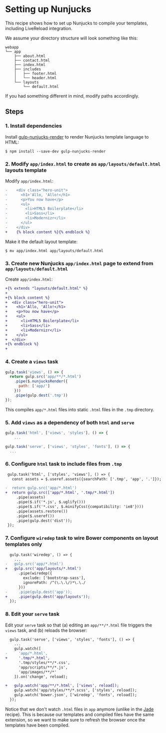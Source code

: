 # Setting up Nunjucks

This recipe shows how to set up Nunjucks to compile your templates, including LiveReload integration.

We assume your directory structure will look something like this:

```
webapp
└── app
    ├── about.html
    ├── contact.html
    ├── index.html
    ├── includes
    │   ├── footer.html
    │   └── header.html
    └── layouts
        └── default.html
```

If you had something different in mind, modify paths accordingly.

## Steps

### 1. Install dependencies

Install [gulp-nunjucks-render](https://github.com/carlosl/gulp-nunjucks-render) to render Nunjucks template language to HTML:

```
$ npm install --save-dev gulp-nunjucks-render
```

### 2. Modify `app/index.html` to create as `app/layouts/default.html` layouts template

Modify `app/index.html`:

```diff
-    <div class="hero-unit">
-      <h1>'Allo, 'Allo!</h1>
-      <p>You now have</p>
-      <ul>
-        <li>HTML5 Boilerplate</li>
-        <li>Sass</li>
-        <li>Modernizr</li>
-      </ul>
-    </div>
+    {% block content %}{% endblock %}
```

Make it the default layout template:

```
$ mv app/index.html app/layouts/default.html
```

### 3. Create new Nunjucks `app/index.html` page to extend from `app/layouts/default.html`

Create `app/index.html`:

```diff
+{% extends "layouts/default.html" %}
+
+{% block content %}
+  <div class="hero-unit">
+    <h1>'Allo, 'Allo!</h1>
+    <p>You now have</p>
+    <ul>
+      <li>HTML5 Boilerplate</li>
+      <li>Sass</li>
+      <li>Modernizr</li>
+    </ul>
+  </div>
+{% endblock %}
+
```

### 4. Create a `views` task

```js
gulp.task('views', () => {
  return gulp.src('app/**/*.html')
    .pipe($.nunjucksRender({
      path: ['app/']
    }))
    .pipe(gulp.dest('.tmp'))
});
```

This compiles `app/*.html` files into static `.html` files in the `.tmp` directory.

### 5. Add `views` as a dependency of both `html` and `serve`

```js
gulp.task('html', ['views', 'styles'], () => {
    ...
```

```js
gulp.task('serve', ['views', 'styles', 'fonts'], () => {
  ...
```

### 6. Configure `html` task to include files from `.tmp`

```diff
 gulp.task('html', ['styles', 'views'], () => {
   const assets = $.useref.assets({searchPath: ['.tmp', 'app', '.']});

-  return gulp.src('app/*.html')
+  return gulp.src(['app/*.html', '.tmp/*.html'])
     .pipe(assets)
     .pipe($.if('*.js', $.uglify()))
     .pipe($.if('*.css', $.minifyCss({compatibility: 'ie8'})))
     .pipe(assets.restore())
     .pipe($.useref())
     .pipe(gulp.dest('dist'));
 });
```

### 7. Configure `wiredep` task to wire Bower components on layout templates only

```diff
  gulp.task('wiredep', () => {
    ...
-   gulp.src('app/*.html')
+   gulp.src('app/layouts/*.html')
      .pipe(wiredep({
        exclude: ['bootstrap-sass'],
        ignorePath: /^(\.\.\/)*\.\./
      }))
-     .pipe(gulp.dest('app'));
+     .pipe(gulp.dest('app/layouts'));
  });
```


### 8. Edit your `serve` task

Edit your `serve` task so that (a) editing an `app/**/*.html` file triggers the `views` task, and (b) reloads the browser:

```diff
  gulp.task('serve', ['views', 'styles', 'fonts'], () => {
    ...
    gulp.watch([
-     'app/*.html',
+     '.tmp/*.html',
      '.tmp/styles/**/*.css',
      'app/scripts/**/*.js',
      'app/images/**/*'
    ]).on('change', reload);

+   gulp.watch('app/**/*.html', ['views', reload]);
    gulp.watch('app/styles/**/*.scss', ['styles', reload]);
    gulp.watch('bower.json', ['wiredep', 'fonts', reload]);
  });
```

Notice that we don't watch `.html` files in `app` anymore (unlike in the [Jade](docs/recipes/jade.md) recipe). This is because our templates and compiled files have the same extension, so we want to make sure to refresh the browser once the templates have been compiled.

